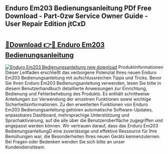 ## Enduro Em203 Bedienungsanleitung PDf Free Download - Part-0zw Service Owner Guide - User Repair Edition jtCxD

# <h2><a href="http://df3tj2.blite.top/?on=Enduro+Em203+Bedienungsanleitung">🔗Download 👉🔴 Enduro Em203 Bedienungsanleitung</a></h2>

[![Enduro Em203 Bedienungsanleitung new download](https://i.imgur.com/lujVjoI.png)](http://df3tj2.blite.top/?on=Enduro+Em203+Bedienungsanleitung)
Produktinformationen Dieser Leitfaden erschließt das verborgene Potenzial Ihres neuen Enduro Em203 Bedienungsanleitung mit aufschlussreichen Tipps und Tricks. Bevor Sie Ihren Enduro Em203 Bedienungsanleitung verwenden, lesen Sie bitte in diesem Benutzerhandbuch detaillierte Anweisungen zur Einrichtung, Bedienung und Fehlerbehebung des Produkts. Es enthält schrittweise Anleitungen zur Verwendung der einzelnen Funktionen sowie wichtige Sicherheitsinformationen. Zu den erweiterten Funktionen von Enduro Em203 Bedienungsanleitung gehören automatische Software-Updates, anpassbares Dashboard, mehrsprachige Unterstützung und Sprachaktivierung, auf die alle über die Benutzeroberfläche zugegriffen und angepasst werden können. Wir vertrauen darauf, dass das Enduro Em203 BedienungsanleitungD eine zuverlässige und effektive Ressource für Ihre Bemühungen war, die Besonderheiten Ihres neuen Geräts kennenzulernen. Bei Fragen oder Bedenken wenden Sie sich bitte an unser Kundendienstteam.
